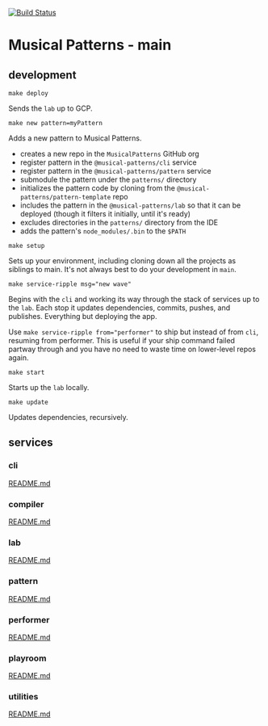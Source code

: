 [![Build Status](https://travis-ci.com/MusicalPatterns/main.svg?branch=master)](https://travis-ci.com/MusicalPatterns/main)

# Musical Patterns - main

## development

`make deploy`

Sends the `lab` up to GCP.

`make new pattern=myPattern`

Adds a new pattern to Musical Patterns.

- creates a new repo in the `MusicalPatterns` GitHub org
- register pattern in the `@musical-patterns/cli` service
- register pattern in the `@musical-patterns/pattern` service
- submodule the pattern under the `patterns/` directory
- initializes the pattern code by cloning from the `@musical-patterns/pattern-template` repo
- includes the pattern in the `@musical-patterns/lab` so that it can be deployed (though it filters it initially, until it's ready)
- excludes directories in the `patterns/` directory from the IDE
- adds the pattern's `node_modules/.bin` to the `$PATH`

`make setup`

Sets up your environment, including cloning down all the projects as siblings to main.
It's not always best to do your development in `main`.

`make service-ripple msg="new wave"`

Begins with the `cli` and working its way through the stack of services up to the `lab`.
Each stop it updates dependencies, commits, pushes, and publishes. Everything but deploying the app.

Use `make service-ripple from="performer"` to ship but instead of from `cli`, resuming from performer.
This is useful if your ship command failed partway through and you have no need to waste time on lower-level repos again.

`make start`

Starts up the `lab` locally.

`make update`

Updates dependencies, recursively.

## services

### cli

[README.md](https://github.com/MusicalPatterns/cli/blob/master/README.md)

### compiler

[README.md](https://github.com/MusicalPatterns/compiler/blob/master/README.md)

### lab

[README.md](https://github.com/MusicalPatterns/lab/blob/master/README.md)

### pattern

[README.md](https://github.com/MusicalPatterns/pattern/blob/master/README.md)

### performer

[README.md](https://github.com/MusicalPatterns/performer/blob/master/README.md)

### playroom

[README.md](https://github.com/MusicalPatterns/playroom/blob/master/README.md)

### utilities

[README.md](https://github.com/MusicalPatterns/utilities/blob/master/README.md)
